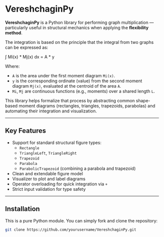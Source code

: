 # VereshchaginPy

**VereshchaginPy** is a Python library for performing graph multiplication —
particularly useful in structural mechanics when applying the **flexibility method**.

The integration is based on the principle that the integral from two graphs can be expressed as:

∫ Mi(x) * Mj(x) dx = A * y


Where:
- `A` is the area under the first moment diagram `Mi(x)`.
- `y` is the corresponding ordinate (value) from the second moment diagram `Mj(x)`, evaluated at the centroid of the area `A`.
- `Mi`, `Mj` are continuous functions (e.g., moments) over a shared length `L`.

This library helps formalize that process by abstracting common shape-based 
moment diagrams (rectangles, triangles, trapezoids, parabolas) and automating their 
integration and visualization.

---

## Key Features

- Support for standard structural figure types:
  - `Rectangle`
  - `TriangleLeft`, `TriangleRight`
  - `Trapezoid`
  - `Parabola`
  - `ParabolicTrapezoid` (combining a parabola and trapezoid)
- Clean and extendable figure model
- Visualizer to plot and label diagrams
- Operator overloading for quick integration via `+`
- Strict input validation for type safety

---

## Installation

This is a pure Python module. You can simply fork and clone the repository:

```bash
git clone https://github.com/yourusername/VereshchaginPy.git

